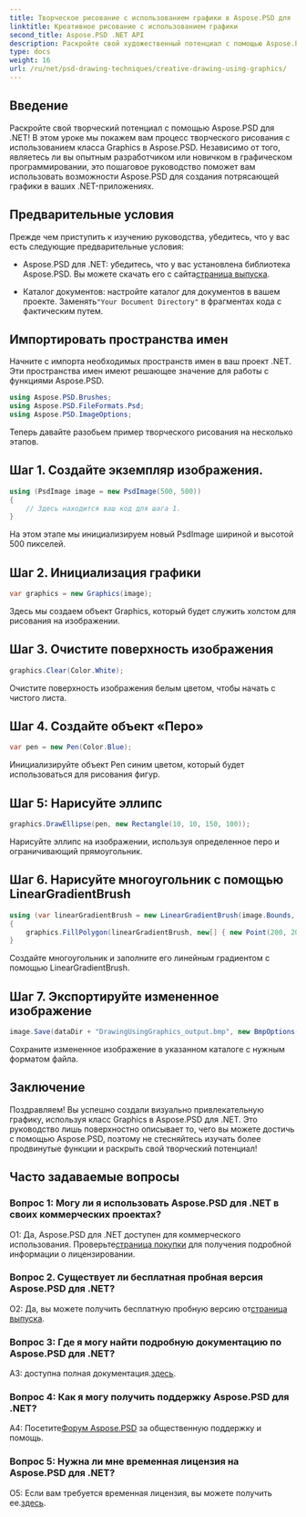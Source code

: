 ```yaml
---
title: Творческое рисование с использованием графики в Aspose.PSD для .NET
linktitle: Креативное рисование с использованием графики
second_title: Aspose.PSD .NET API
description: Раскройте свой художественный потенциал с помощью Aspose.PSD для .NET! Следуйте нашему руководству по творческому рисованию с использованием графики.
type: docs
weight: 16
url: /ru/net/psd-drawing-techniques/creative-drawing-using-graphics/
---
```

## Введение

Раскройте свой творческий потенциал с помощью Aspose.PSD для .NET! В этом уроке мы покажем вам процесс творческого рисования с использованием класса Graphics в Aspose.PSD. Независимо от того, являетесь ли вы опытным разработчиком или новичком в графическом программировании, это пошаговое руководство поможет вам использовать возможности Aspose.PSD для создания потрясающей графики в ваших .NET-приложениях.

## Предварительные условия

Прежде чем приступить к изучению руководства, убедитесь, что у вас есть следующие предварительные условия:

-  Aspose.PSD для .NET: убедитесь, что у вас установлена библиотека Aspose.PSD. Вы можете скачать его с сайта[страница выпуска](https://releases.aspose.com/psd/net/).

-  Каталог документов: настройте каталог для документов в вашем проекте. Заменять`"Your Document Directory"` в фрагментах кода с фактическим путем.

## Импортировать пространства имен

Начните с импорта необходимых пространств имен в ваш проект .NET. Эти пространства имен имеют решающее значение для работы с функциями Aspose.PSD.

```csharp
using Aspose.PSD.Brushes;
using Aspose.PSD.FileFormats.Psd;
using Aspose.PSD.ImageOptions;
```

Теперь давайте разобьем пример творческого рисования на несколько этапов.

## Шаг 1. Создайте экземпляр изображения.

```csharp
using (PsdImage image = new PsdImage(500, 500))
{
    // Здесь находится ваш код для шага 1.
}
```

На этом этапе мы инициализируем новый PsdImage шириной и высотой 500 пикселей.

## Шаг 2. Инициализация графики

```csharp
var graphics = new Graphics(image);
```

Здесь мы создаем объект Graphics, который будет служить холстом для рисования на изображении.

## Шаг 3. Очистите поверхность изображения

```csharp
graphics.Clear(Color.White);
```

Очистите поверхность изображения белым цветом, чтобы начать с чистого листа.

## Шаг 4. Создайте объект «Перо»

```csharp
var pen = new Pen(Color.Blue);
```

Инициализируйте объект Pen синим цветом, который будет использоваться для рисования фигур.

## Шаг 5: Нарисуйте эллипс

```csharp
graphics.DrawEllipse(pen, new Rectangle(10, 10, 150, 100));
```

Нарисуйте эллипс на изображении, используя определенное перо и ограничивающий прямоугольник.

## Шаг 6. Нарисуйте многоугольник с помощью LinearGradientBrush

```csharp
using (var linearGradientBrush = new LinearGradientBrush(image.Bounds, Color.Red, Color.White, 45f))
{
    graphics.FillPolygon(linearGradientBrush, new[] { new Point(200, 200), new Point(400, 200), new Point(250, 350) });
}
```

Создайте многоугольник и заполните его линейным градиентом с помощью LinearGradientBrush.

## Шаг 7. Экспортируйте измененное изображение

```csharp
image.Save(dataDir + "DrawingUsingGraphics_output.bmp", new BmpOptions());
```

Сохраните измененное изображение в указанном каталоге с нужным форматом файла.

## Заключение

Поздравляем! Вы успешно создали визуально привлекательную графику, используя класс Graphics в Aspose.PSD для .NET. Это руководство лишь поверхностно описывает то, чего вы можете достичь с помощью Aspose.PSD, поэтому не стесняйтесь изучать более продвинутые функции и раскрыть свой творческий потенциал!

## Часто задаваемые вопросы

### Вопрос 1: Могу ли я использовать Aspose.PSD для .NET в своих коммерческих проектах?

О1: Да, Aspose.PSD для .NET доступен для коммерческого использования. Проверьте[страница покупки](https://purchase.aspose.com/buy) для получения подробной информации о лицензировании.

### Вопрос 2. Существует ли бесплатная пробная версия Aspose.PSD для .NET?

 О2: Да, вы можете получить бесплатную пробную версию от[страница выпуска](https://releases.aspose.com/).

### Вопрос 3: Где я могу найти подробную документацию по Aspose.PSD для .NET?

 A3: доступна полная документация.[здесь](https://reference.aspose.com/psd/net/).

### Вопрос 4: Как я могу получить поддержку Aspose.PSD для .NET?

 А4: Посетите[Форум Aspose.PSD](https://forum.aspose.com/c/psd/34) за общественную поддержку и помощь.

### Вопрос 5: Нужна ли мне временная лицензия на Aspose.PSD для .NET?

 О5: Если вам требуется временная лицензия, вы можете получить ее.[здесь](https://purchase.aspose.com/temporary-license/).
